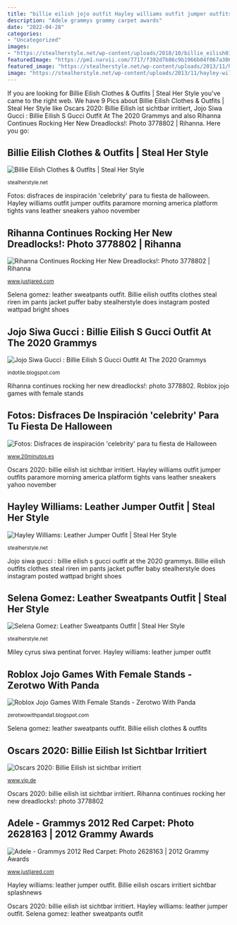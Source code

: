 ```yaml
---
title: "billie eilish jojo outfit Hayley williams outfit jumper outfits paramore morning america platform tights vans leather sneakers yahoo november"
description: "Adele grammys grammy carpet awards"
date: "2022-04-28"
categories:
- "Uncategorized"
images:
- "https://stealherstyle.net/wp-content/uploads/2018/10/billie_eilish01.jpg"
featuredImage: "https://pm1.narvii.com/7717/f392d7b86c9b1966b04f067a306c6480fe9c7a90r1-547-1024v2_00.jpg"
featured_image: "https://stealherstyle.net/wp-content/uploads/2013/11/hayley-williams-leather-jumper-outfit.jpg"
image: "https://stealherstyle.net/wp-content/uploads/2013/11/hayley-williams-leather-jumper-outfit.jpg"
---
```


If you are looking for Billie Eilish Clothes &amp; Outfits | Steal Her Style you've came to the right web. We have 9 Pics about Billie Eilish Clothes &amp; Outfits | Steal Her Style like Oscars 2020: Billie Eilish ist sichtbar irritiert, Jojo Siwa Gucci : Billie Eilish S Gucci Outfit At The 2020 Grammys and also Rihanna Continues Rocking Her New Dreadlocks!: Photo 3778802 | Rihanna. Here you go:

## Billie Eilish Clothes &amp; Outfits | Steal Her Style

![Billie Eilish Clothes &amp; Outfits | Steal Her Style](https://stealherstyle.net/wp-content/uploads/2018/10/billie_eilish01.jpg "Oscars 2020: billie eilish ist sichtbar irritiert")

<small>stealherstyle.net</small>

Fotos: disfraces de inspiración &#039;celebrity&#039; para tu fiesta de halloween. Hayley williams outfit jumper outfits paramore morning america platform tights vans leather sneakers yahoo november

## Rihanna Continues Rocking Her New Dreadlocks!: Photo 3778802 | Rihanna

![Rihanna Continues Rocking Her New Dreadlocks!: Photo 3778802 | Rihanna](https://cdn.justjared.com/wp-content/uploads/2016/10/rihanna-continues/rihanna-continues-rocking-her-new-dreadlocks-03.jpg "Rihanna continues rocking her new dreadlocks!: photo 3778802")

<small>www.justjared.com</small>

Selena gomez: leather sweatpants outfit. Billie eilish outfits clothes steal riren im pants jacket puffer baby stealherstyle does instagram posted wattpad bright shoes

## Jojo Siwa Gucci : Billie Eilish S Gucci Outfit At The 2020 Grammys

![Jojo Siwa Gucci : Billie Eilish S Gucci Outfit At The 2020 Grammys](https://wallpapertag.com/wallpaper/full/6/7/7/570045-full-size-hannah-montana-wallpapers-1920x2560.jpg "Billie eilish clothes &amp; outfits")

<small>indotile.blogspot.com</small>

Rihanna continues rocking her new dreadlocks!: photo 3778802. Roblox jojo games with female stands

## Fotos: Disfraces De Inspiración &#039;celebrity&#039; Para Tu Fiesta De Halloween

![Fotos: Disfraces de inspiración &#039;celebrity&#039; para tu fiesta de Halloween](https://imagenes.20minutos.es/files/image_944_626/uploads/imagenes/2019/10/28/nina-dobrev.jpeg "Hayley williams outfit jumper outfits paramore morning america platform tights vans leather sneakers yahoo november")

<small>www.20minutos.es</small>

Oscars 2020: billie eilish ist sichtbar irritiert. Hayley williams outfit jumper outfits paramore morning america platform tights vans leather sneakers yahoo november

## Hayley Williams: Leather Jumper Outfit | Steal Her Style

![Hayley Williams: Leather Jumper Outfit | Steal Her Style](https://stealherstyle.net/wp-content/uploads/2013/11/hayley-williams-leather-jumper-outfit.jpg "Miley cyrus siwa pentinat forver")

<small>stealherstyle.net</small>

Jojo siwa gucci : billie eilish s gucci outfit at the 2020 grammys. Billie eilish outfits clothes steal riren im pants jacket puffer baby stealherstyle does instagram posted wattpad bright shoes

## Selena Gomez: Leather Sweatpants Outfit | Steal Her Style

![Selena Gomez: Leather Sweatpants Outfit | Steal Her Style](https://stealherstyle.net/wp-content/uploads/2013/11/selenagomezwetlooktrousers.jpg "Billie eilish oscars irritiert sichtbar splashnews")

<small>stealherstyle.net</small>

Miley cyrus siwa pentinat forver. Hayley williams: leather jumper outfit

## Roblox Jojo Games With Female Stands - Zerotwo With Panda

![Roblox Jojo Games With Female Stands - Zerotwo With Panda](https://pm1.narvii.com/7717/f392d7b86c9b1966b04f067a306c6480fe9c7a90r1-547-1024v2_00.jpg "Adele grammys grammy carpet awards")

<small>zerotwowithpanda1.blogspot.com</small>

Selena gomez: leather sweatpants outfit. Billie eilish clothes &amp; outfits

## Oscars 2020: Billie Eilish Ist Sichtbar Irritiert

![Oscars 2020: Billie Eilish ist sichtbar irritiert](https://aisvip-a.akamaihd.net/masters/1340801/1600x900/oscars-2020-billie-eilish-ist-sichtbar-irritiert.jpg "Fotos: disfraces de inspiración &#039;celebrity&#039; para tu fiesta de halloween")

<small>www.vip.de</small>

Oscars 2020: billie eilish ist sichtbar irritiert. Rihanna continues rocking her new dreadlocks!: photo 3778802

## Adele - Grammys 2012 Red Carpet: Photo 2628163 | 2012 Grammy Awards

![Adele - Grammys 2012 Red Carpet: Photo 2628163 | 2012 Grammy Awards](http://cdn01.cdn.justjared.com/wp-content/uploads/2012/02/adele-grammys/adele-grammy-awards-2012-02.jpg "Oscars 2020: billie eilish ist sichtbar irritiert")

<small>www.justjared.com</small>

Hayley williams: leather jumper outfit. Billie eilish oscars irritiert sichtbar splashnews

Oscars 2020: billie eilish ist sichtbar irritiert. Hayley williams: leather jumper outfit. Selena gomez: leather sweatpants outfit
